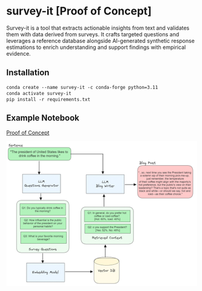# survey-it [Proof of Concept]

Survey-it is a tool that extracts actionable insights from text and validates them with data derived from surveys. It crafts targeted questions and leverages a reference database alongside AI-generated synthetic response estimations to enrich understanding and support findings with empirical evidence.

## Installation

```
conda create --name survey-it -c conda-forge python=3.11
conda activate survey-it
pip install -r requirements.txt
```

## Example Notebook

[Proof of Concept](notebooks/00_poc.ipynb)

<img src="reports/figures/diagram_rag.PNG" alt="sarcasm" width="800"/>